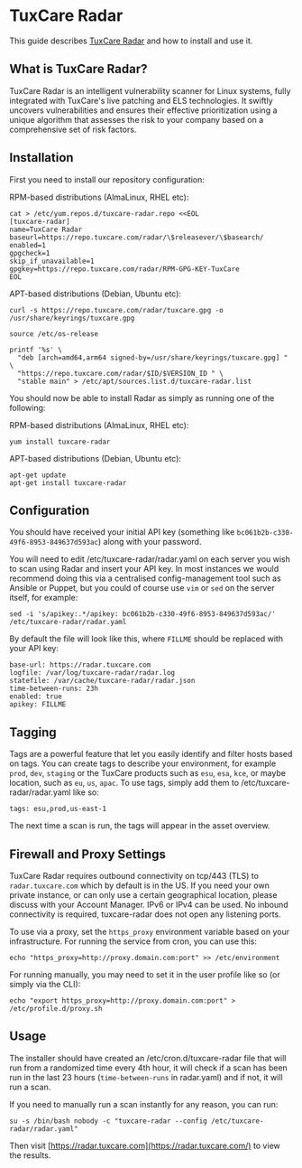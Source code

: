 # TuxCare Radar

This guide describes [TuxCare Radar](https://tuxcare.com/radar/) and how to install and use it.

## What is TuxCare Radar?

TuxCare Radar is an intelligent vulnerability scanner for Linux systems, fully integrated with TuxCare's live patching and ELS technologies. It swiftly uncovers vulnerabilities and ensures their effective prioritization using a unique algorithm that assesses the risk to your company based on a comprehensive set of risk factors.

## Installation

First you need to install our repository configuration:

RPM-based distributions (AlmaLinux, RHEL etc):

```text
cat > /etc/yum.repos.d/tuxcare-radar.repo <<EOL
[tuxcare-radar]
name=TuxCare Radar
baseurl=https://repo.tuxcare.com/radar/\$releasever/\$basearch/
enabled=1
gpgcheck=1
skip_if_unavailable=1
gpgkey=https://repo.tuxcare.com/radar/RPM-GPG-KEY-TuxCare
EOL
```

APT-based distributions (Debian, Ubuntu etc):

```text
curl -s https://repo.tuxcare.com/radar/tuxcare.gpg -o /usr/share/keyrings/tuxcare.gpg

source /etc/os-release

printf '%s' \
  "deb [arch=amd64,arm64 signed-by=/usr/share/keyrings/tuxcare.gpg] " \
  "https://repo.tuxcare.com/radar/$ID/$VERSION_ID " \
  "stable main" > /etc/apt/sources.list.d/tuxcare-radar.list
```

You should now be able to install Radar as simply as running one of the following:

RPM-based distributions (AlmaLinux, RHEL etc):

```text
yum install tuxcare-radar
```

APT-based distributions (Debian, Ubuntu etc):

```text
apt-get update
apt-get install tuxcare-radar
```

## Configuration

You should have received your initial API key (something like `bc061b2b-c330-49f6-8953-849637d593ac`) along with your password.

You will need to edit /etc/tuxcare-radar/radar.yaml on each server you wish to scan using Radar and insert your API key. In most instances we would recommend doing this via a centralised config-management tool such as Ansible or Puppet, but you could of course use `vim` or `sed` on the server itself, for example:

```text
sed -i 's/apikey:.*/apikey: bc061b2b-c330-49f6-8953-849637d593ac/' /etc/tuxcare-radar/radar.yaml
```

By default the file will look like this, where `FILLME` should be replaced with your API key:

```text
base-url: https://radar.tuxcare.com
logfile: /var/log/tuxcare-radar/radar.log
statefile: /var/cache/tuxcare-radar/radar.json
time-between-runs: 23h
enabled: true
apikey: FILLME
```

## Tagging

Tags are a powerful feature that let you easily identify and filter hosts based on tags. You can create tags to describe your environment, for example `prod`, `dev`, `staging` or the TuxCare products such as `esu`, `esa`, `kce`, or maybe location, such as `eu`, `us`, `apac`. To use tags, simply add them to /etc/tuxcare-radar/radar.yaml like so:

```text
tags: esu,prod,us-east-1
```

The next time a scan is run, the tags will appear in the asset overview.

## Firewall and Proxy Settings

TuxCare Radar requires outbound connectivity on tcp/443 (TLS) to `radar.tuxcare.com` which by default is in the US. If you need your own private instance, or can only use a certain geographical location, please discuss with your Account Manager. IPv6 or IPv4 can be used. No inbound connectivity is required, tuxcare-radar does not open any listening ports.

To use via a proxy, set the `https_proxy` environment variable based on your infrastructure. For running the service from cron, you can use this:

```text
echo "https_proxy=http://proxy.domain.com:port" >> /etc/environment
```

For running manually, you may need to set it in the user profile like so (or simply via the CLI):

```text
echo "export https_proxy=http://proxy.domain.com:port" > /etc/profile.d/proxy.sh
```

## Usage

The installer should have created an /etc/cron.d/tuxcare-radar file that will run from a randomized time every 4th hour, it will check if a scan has been run in the last 23 hours (`time-between-runs` in radar.yaml) and if not, it will run a scan.

If you need to manually run a scan instantly for any reason, you can run:

```text
su -s /bin/bash nobody -c "tuxcare-radar --config /etc/tuxcare-radar/radar.yaml"
```

Then visit [https://radar.tuxcare.com](https://radar.tuxcare.com/) to view the results.

